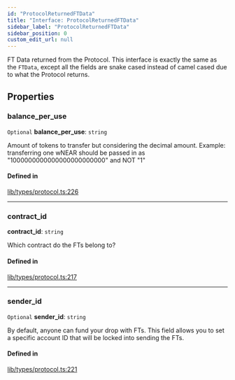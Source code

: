 ```yaml
---
id: "ProtocolReturnedFTData"
title: "Interface: ProtocolReturnedFTData"
sidebar_label: "ProtocolReturnedFTData"
sidebar_position: 0
custom_edit_url: null
---
```


FT Data returned from the Protocol. This interface is exactly the same as the `FTData`, except all the fields are
snake cased instead of camel cased due to what the Protocol returns.

## Properties

### balance\_per\_use

 `Optional` **balance\_per\_use**: `string`

Amount of tokens to transfer but considering the decimal amount.
Example: transferring one wNEAR should be passed in as "1000000000000000000000000" and NOT "1"

#### Defined in

[lib/types/protocol.ts:226](https://github.com/keypom/keypom-js/blob/68bf90396/packages/core/src/lib/types/protocol.ts#L226)

___

### contract\_id

 **contract\_id**: `string`

Which contract do the FTs belong to?

#### Defined in

[lib/types/protocol.ts:217](https://github.com/keypom/keypom-js/blob/68bf90396/packages/core/src/lib/types/protocol.ts#L217)

___

### sender\_id

 `Optional` **sender\_id**: `string`

By default, anyone can fund your drop with FTs. This field allows you to set a specific account ID that will be locked into sending the FTs.

#### Defined in

[lib/types/protocol.ts:221](https://github.com/keypom/keypom-js/blob/68bf90396/packages/core/src/lib/types/protocol.ts#L221)
